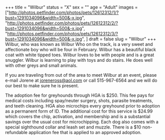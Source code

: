 +++
title = "Wilbur"
status = "X"
sex = ""
age = "Adult"
images = ["http://photos.petfinder.com/photos/pets/12612312/1/?bust=1291034096&width=500&-x.jpg",
"http://photos.petfinder.com/photos/pets/12612312/2/?bust=1291034096&width=500&-x.jpg",
"http://photos.petfinder.com/photos/pets/12612312/3/?bust=1291034096&width=500&-x.jpg",
]
draft = false
slug = "Wilbur"
+++
Wilbur, who was known as Wilbur Who on the track, is a very sweet and affectionate boy who will be four in February.  Wilbur has a beautiful black coat with white tipped toes.  Wilbur loves to be with people and is a great snuggler.  Wilbur is learning to play with toys and do stairs.  He does well with other greys and small animals.  


  If you are traveling from out of the area to meet Wilbur at an event, please e-mail Jorene at joreneross@aol.com or call 515-967-6564 and we will do our best to make sure he is present.

The adoption fee for greyhounds through HGA is $250. This fee pays for medical costs including spay/neuter surgery, shots, parasite treatments, and teeth cleaning.  HGA also microchips every greyhound prior to adoption as a permanent form of ID.  The additional cost for this service is $24.99 which covers the chip, activation, and membership and is a substantial savings over the usual cost for microchipping.  Each dog also comes with a special sighthound collar and leash set and muzzle. There is a $10 non-refundable application fee that is applied to an approved adoption.
